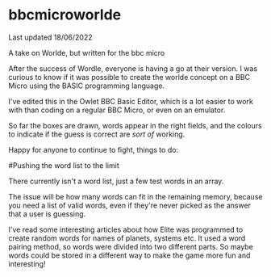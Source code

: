 # bbcmicroworlde

Last updated 18/06/2022

A take on Worlde, but written for the bbc micro

After the success of Wordle, everyone is having a go at their version. I was curious to know if it was possible to create the worlde concept on a BBC Micro using the BASIC programming language.

I've edited this in the Owlet BBC Basic Editor, which is a lot easier to work with than coding on a regular BBC Micro, or even on an emulator.

So far the boxes are drawn, words appear in the right fields, and the colours to indicate if the guess is correct are _sort of_ working.

Happy for anyone to continue to fight, things to do:

#Pushing the word list to the limit

There currently isn't a word list, just a few test words in an array.

The issue will be how many words can fit in the remaining memory, because you need a list of valid words, even if they're never picked as the answer that a user is guessing.

I've read some interesting articles about how Elite was programmed to create random words for names of planets, systems etc. It used a word pairing method, so words were divided into two different parts. So maybe words could be stored in a different way to make the game more fun and interesting!


